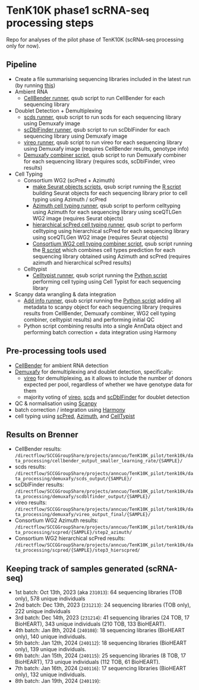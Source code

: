 # TenK10K phase1 scRNA-seq processing steps

Repo for analyses of the pilot phase of TenK10K (scRNA-seq processing only for now).

## Pipeline

* Create a file summarising sequencing libraries included in the latest run (by running [this](https://github.com/powellgenomicslab/tenk10k_phase1/blob/main/Demuxafy/preprocessing/prepare_inputs.md#extract-cellranger-libraries))
* Ambient RNA
  * [CellBender runner](CellBender/cellbender_runner.qsub), qsub script to run CellBender for each sequencing library
* Doublet Detection + Demultiplexing  
  * [scds runner](Demuxafy/demuxafy_scds_runner.qsub), qsub script to run scds for each sequencing library using Demuxafy image
  * [scDblFinder runner](Demuxafy/demuxafy_scdblfinder_runner.qsub), qsub script to run scDblFinder for each sequencing library using Demuxafy image
  * [vireo runner](Demuxafy/demuxafy_vireo_runner.qsub), qsub script to run vireo for each sequencing library using Demuxafy image (requires CellBender results, genotype info)
  * [Demuxafy combiner script](Demuxafy/demuxafy_combiner.qsub), qsub script to run Demuxafy combiner for each sequencing library (requires scds, scDblFinder, vireo results)
* Cell Typing
  * Consortium WG2 (scPred + Azimuth)  
    * [make Seurat objects scripts](Celltyping/make_Seurat_objects.qsub), qsub script running the [R script](Celltyping/make_Seurat_object_one_sample.R) building Seurat objects for each sequencing library prior to cell typing using Azimuth / scPred
    * [Azimuth cell typing runner](Celltyping/WG2_map_azimuth.qsub), qsub script to perform celltyping using Azimuth for each sequencing library using sceQTLGen WG2 image (requires Seurat objects)
    * [hierarchical scPred cell typing runner](Celltyping/WG2_map_hierscpred.qsub), qsub script to perform celltyping using hierarchical scPred for each sequencing library using sceQTLGen WG2 image (requires Seurat objects)
    * [Consortium WG2 cell typing combiner script](Celltyping/combine_results.qsub), qsub script running the [R script](Celltyping/combine_results_one_sample.R) which combines cell types prediction for each sequencing library obtained using Azimuth and scPred (requires azimuth and hierarchical scPred results)
  * Celltypist
    * [Celltypist runner](Scanpy/celltypist_runner.qsub), qsub script running the [Python script](Scanpy/celltypist_per_sample.py) performing cell typing using Cell Typist for each sequencing library
* Scanpy data wrangling & data integration
  * [Add info runner](Scanpy/run_add_metadata.qsub), qsub script running the [Python script](Scanpy/add_metadata_per_sample.py) adding all metadata to scanpy object for each sequencing library (requires results from CellBender, Demuxafy combiner, WG2 cell typing combiner, celltypist results) and performing initial QC
  * Python script combining results into a single AnnData object and performing batch correction + data integration using Harmony 

## Pre-processing tools used

* [CellBender](https://cellbender.readthedocs.io/en/latest/tutorial/index.html) for ambient RNA detection
* [Demuxafy](https://demultiplexing-doublet-detecting-docs.readthedocs.io/en/latest/index.html) for demultiplexing and doublet detection, specifically:
  * [vireo](https://vireosnp.readthedocs.io/en/latest/manual.html) for demultiplexing, as it allows to include the number of donors expected per pool, regardless of whether we have genotype data for them
  * majority voting of [vireo](https://vireosnp.readthedocs.io/en/latest/manual.html), [scds](https://github.com/kostkalab/scds) and [scDblFinder](https://github.com/plger/scDblFinder) for doublet detection 
* QC & normalisation using [Scanpy](https://scanpy.readthedocs.io/en/stable/)
* batch correction / integration using [Harmony](https://portals.broadinstitute.org/harmony/) 
* cell typing using [scPred](), [Azimuth](), and [CellTypist](https://www.celltypist.org/)

## Results on Brenner

* CellBender results: ```/directflow/SCCGGroupShare/projects/anncuo/TenK10K_pilot/tenk10k/data_processing/cellbender_output_smaller_learning_rate/{SAMPLE}/```
* scds results: ```/directflow/SCCGGroupShare/projects/anncuo/TenK10K_pilot/tenk10k/data_processing/demuxafy/scds_output/{SAMPLE}/```
* scDblFinder results: ```/directflow/SCCGGroupShare/projects/anncuo/TenK10K_pilot/tenk10k/data_processing/demuxafy/scdblfinder_output/{SAMPLE}/```
* vireo results: ```/directflow/SCCGGroupShare/projects/anncuo/TenK10K_pilot/tenk10k/data_processing/demuxafy/vireo_output_final/{SAMPLE}/```
* Consortium WG2 Azimuth results: ```/directflow/SCCGGroupShare/projects/anncuo/TenK10K_pilot/tenk10k/data_processing/scpred/{SAMPLE}/step2_azimuth/```
* Consortium WG2 hierarchical scPred results: ```/directflow/SCCGGroupShare/projects/anncuo/TenK10K_pilot/tenk10k/data_processing/scpred/{SAMPLE}/step3_hierscpred/```

## Keeping track of samples generated (scRNA-seq)

* 1st batch: Oct 13th, 2023 (aka ```231013```): 64 sequencing libraries (TOB only), 578 unique individuals
* 2nd batch: Dec 13th, 2023 (```231213```): 24 sequencing libraries (TOB only), 222 unique individuals
* 3rd batch: Dec 14th, 2023 (```231214```): 41 sequencing libraries (24 TOB, 17 BioHEART), 343 unique individuals (210 TOB, 133 BioHEART).
* 4th batch: Jan 8th, 2024 (```240108```): 18 sequencing libraries (BioHEART only), 140 unique individuals.
* 5th batch: Jan 12th, 2024 (```240112```): 18 sequencing libraries (BioHEART only), 139 unique individuals.
* 6th batch: Jan 15th, 2024 (```240115```): 25 sequencing libraries (8 TOB, 17 BioHEART), 173 unique individuals (112 TOB, 61 BioHEART).
* 7th batch: Jan 16th, 2024 (```240116```): 17 sequencing libraries (BioHEART only), 132 unique individuals.
* 8th batch: Jan 19th, 2024 (```240119```):
